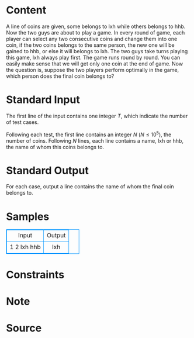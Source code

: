 
# Content

A line of coins are given, some belongs to lxh while others belongs to hhb. Now the two guys are about to play a game. In every round of game, each player can select any two consecutive coins and change them into one coin, if the two coins belongs to the same person, the new one will be gained to hhb, or else it will belongs to lxh. The two guys take turns playing this game, lxh always play first. The game runs round by round. You can easily make sense that we will get only one coin at the end of game. Now the question is, suppose the two players perform optimally in the game, which person does the final coin belongs to?

# Standard Input

The first line of the input contains one integer $T$, which indicate the number of test cases.

Following each test, the first line contains an integer $N$ ($N\leq 10^5$), the number of coins. Following $N$ lines, each line contains a name, lxh or hhb, the name of whom this coins belongs to.

# Standard Output

For each case, output a line contains the name of whom the final coin belongs to.

# Samples

<style>
        table,table tr th, table tr td { border:1px solid #0094ff; }
        table { width: 200px; min-height: 25px; line-height: 25px; text-align: center; border-collapse: collapse;}   
    </style>
<table>
	<tr>
		<td>Input</td>
		<td>Output</td>
	</tr>
<tr><td>1
2
lxh
hhb</td><td>lxh</td></tr></table>


# Constraints



# Note



# Source


